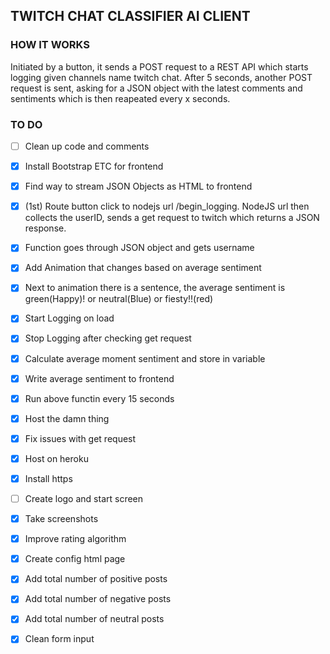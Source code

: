 ## TWITCH CHAT CLASSIFIER AI CLIENT

### HOW IT WORKS

Initiated by a button, it sends a POST request to a REST API which starts logging
given channels name twitch chat. After 5 seconds, another POST request is sent, asking for a JSON object with the latest comments and sentiments which is then reapeated every x seconds.



### TO DO 

- [ ] Clean up code and comments

- [x] Install Bootstrap ETC for frontend

- [x] Find way to stream JSON Objects as HTML to frontend

- [x] (1st) Route button click to nodejs url /begin_logging. NodeJS url then collects the userID, sends a get request to twitch which returns a JSON response. 

- [x] Function goes through JSON object and gets username


- [x] Add Animation that changes based on average sentiment

- [x] Next to animation there is a sentence, the average sentiment is green(Happy)! or neutral(Blue) or fiesty!!(red)

- [x] Start Logging on load 

- [x] Stop Logging after checking get request

- [x] Calculate average moment sentiment and store in variable

- [x] Write average sentiment to frontend

- [x] Run above functin every 15 seconds

- [x] Host the damn thing

- [x] Fix issues with get request

- [x] Host on heroku

- [x] Install https

- [ ] Create logo and start screen

- [x] Take screenshots

- [x] Improve rating algorithm

- [x] Create config html page

- [x] Add total number of positive posts

- [x] Add total number of negative posts

- [x] Add total number of neutral posts

- [x] Clean form input



